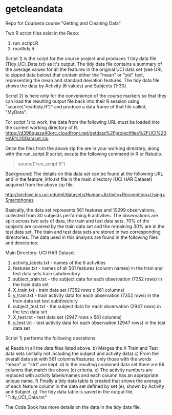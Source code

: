 # getcleandata
Repo for Coursera course "Getting and Cleaning Data"

Two R script files exist in the Repo:
1) run_script.R
2) readtidy.R

Script 1) is the script for the course project and produces 1 tidy data file (Tidy_UCI_Data.txt) as it's output.   The tidy data file contains a summary of the average values for all the features in the original UCI data set (see URL to zipped data below) that contain either the "mean" or "std" text, representing the mean and standard deviation features.  The tidy data file shows the data by Activity (6 values) and Subjects (1-30).

Script 2) is here only for the convenience of the course markers so that they can load the resulting output file back into their R session using "source("readtidy.R")" and produce a data frame of that file called, "MyData".

For script 1) to work, the data from the following URL must be loaded into the current working directory of R.
https://d396qusza40orc.cloudfront.net/getdata%2Fprojectfiles%2FUCI%20HAR%20Dataset.zip 

Once the files from the above zip file are in your working directory, along with the run_script.R script, excute the following commend in R or Rstudio.

> source("run_script.R")

Background:
The details on this data set can be found at the following URL and in the feature_info.txt file in the main directory (UCI HAR Dataset) acquired from the above zip file. 

http://archive.ics.uci.edu/ml/datasets/Human+Activity+Recognition+Using+Smartphones 

Basically, the data set represents 561 features and 10299 observations, collected from 30 subjects performing 6 activities. The observations are split across two sets of data, the train and test data sets. 70% of the subjects are covered by the train data set and the remaining 30% are in the test data set.  The train and test data sets are stored in two corresponding directories.   The data used in this analysis are found in the following files and directories:

Main Directory: UCI HAR Dataset
   1) activity_labels.txt - names of the 6 activities
   2) features.txt - names of all 561 features (column names) in the train and test data sets
train subdirectory
  1) subject_train.txt - the subject data for each observation (7352 rows) in the train data set
  2) X_train.txt - train data set (7352 rows x 561 columns)
  3) y_train.txt - train activity data for each observation (7352 rows) in the train data set
test subdirectory
  1) subject_test.txt - the subject data for each observation (2947 rows) in the test data set
  2) X_test.txt - test data set (2947 rows x 561 columns)
  3) y_test.txt - test activity data for each observation (2947 rows) in the test data set

Script 1) performs the following operations:

a) Reads in all the data files listed above.
b) Merges the X Train and Test data sets (initially not including the subject and activity data)
c) From the overall data set with 561 columns/features, only those with the words "mean" or "std" are kept.
d) In the resulting combined data set there are 86 columns that match the above (c) criteria. 
e) The activity numbers are replaced with activity labels/names and each column has an appropriate unique name.
f) Finally a tidy data table is created that shows the average of each feature column in the data set defined by set (e), shown by Activity and Subject.
g) The tidy data table is saved in the output file, "Tidy_UCI_Data.txt" 

The Code Book has more details on the data in the tidy data file. 
